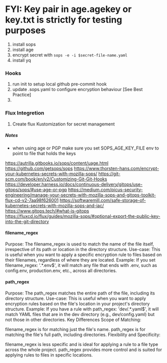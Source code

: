 # FYI: Key pair in age.agekey or key.txt is strictly for testing purposes

1. install sops
2. install age
3. encrypt secret with ```sops -e -i $secret-file-name.yaml```
4. install yq

### Hooks
1. run init to setup local github pre-commit hook
2. update .sops.yaml to configure encryption behaviour [See Best Practice]
3. 

### Flux Integretion
1. Create flux Kustomization for secret management

##### Notes
- when using age or PGP make sure you set SOPS_AGE_KEY_FILE env to point to file that holds the keys


https://autrilla.gitbooks.io/sops/content/uage.html
https://github.com/getsops/sops
https://www.thorsten-hans.com/encrypt-your-kubernetes-secrets-with-mozilla-sops/
https://git-scm.com/book/en/v2/Customizing-Git-Git-Hooks
https://developer.harness.io/docs/continuous-delivery/gitops/use-gitops/sops/#use-age-or-pgp
https://medium.com/picus-security-engineering/manage-your-secrets-with-mozilla-sops-and-gitops-toolkit-flux-cd-v2-7aa98f626001
https://softwaremill.com/safe-storage-of-kubernetes-secrets-with-mozilla-sops-and-iac/
https://www.gitops.tech/#what-is-gitops
https://fluxcd.io/flux/guides/mozilla-sops/#optional-export-the-public-key-into-the-git-directory

#### filename_regex
Purpose: The filename_regex is used to match the name of the file itself, irrespective of its path or location in the directory structure.
Use-case: This is useful when you want to apply a specific encryption rule to files based on their filenames, regardless of where they are located.
Example: If you set filename_regex: '.*\.env$', it will match any file that ends with .env, such as config.env, production.env, etc., across all directories.
#### path_regex
Purpose: The path_regex matches the entire path of the file, including its directory structure.
Use-case: This is useful when you want to apply encryption rules based on the file's location in your project's directory structure.
Example: If you have a rule with path_regex: 'dev/.*\.yaml$', it will match YAML files that are in the dev directory (e.g., dev/config.yaml) but not those in other directories.
Key Differences
Scope of Matching:

filename_regex is for matching just the file's name.
path_regex is for matching the file's full path, including directories.
Flexibility and Specificity:

filename_regex is less specific and is ideal for applying a rule to a file type across the whole project.
path_regex provides more control and is suited for applying rules to files in specific locations.
